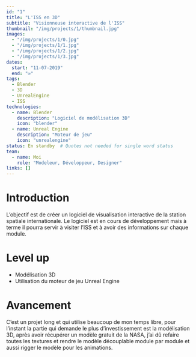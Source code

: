 ```yaml
---
id: "1"
title: "L'ISS en 3D"
subtitle: "Visionneuse interactive de l'ISS"
thumbnail: "/img/projects/1/thumbnail.jpg"
images:
  - "/img/projects/1/0.jpg"
  - "/img/projects/1/1.jpg"
  - "/img/projects/1/2.jpg"
  - "/img/projects/1/3.jpg"
dates:
  start: "11-07-2019"
  end: "∞"
tags:
  - Blender
  - 3D
  - UnrealEngine
  - ISS
technologies:
  - name: Blender
    description: "Logiciel de modélisation 3D"
    icon: "blender"
  - name: Unreal Engine
    description: "Moteur de jeu"
    icon: "unrealengine"
status: En standby  # Quotes not needed for single word status
team:
  - name: Moi
    role: "Modeleur, Développeur, Designer"
links: []
---
```


# Introduction
L’objectif est de créer un logiciel de visualisation interactive de la station spatiale internationale. Le logiciel est en cours de développement mais à terme il pourra servir à visiter l’ISS et à avoir des informations sur chaque module.

# Level up
- Modélisation 3D
- Utilisation du moteur de jeu Unreal Engine

# Avancement
C’est un projet long et qui utilise beaucoup de mon temps libre, pour l’instant la partie qui demande le plus d’investissement est la modélisation 3D, après avoir récupérer un modèle gratuit de la NASA, j’ai dû refaire toutes les textures et rendre le modèle découplable module par module et aussi rigger le modèle pour les animations.
